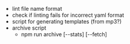 - lint file name format
- check if linting fails for incorrect yaml format
- script for generating templates (from mp3?)
- archive script
  - npm run archive [--stats] [--fetch]

